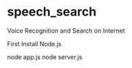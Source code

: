 speech_search
=============

Voice Recognition and Search on Internet

First Install Node.js

node app.js
node server.js
